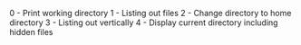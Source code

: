 0 - Print working directory
1 - Listing out files
2 - Change directory to home directory
3 - Listing out vertically
4 - Display current directory including hidden files
